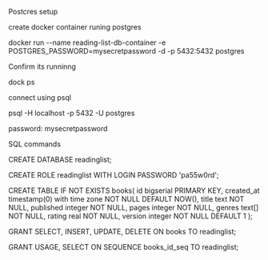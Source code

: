Postcres setup

create docker container runing postgres

docker run --name reading-list-db-container -e POSTGRES_PASSWORD=mysecretpassword -d -p 5432:5432 postgres

Confirm its runninng

dock ps 

connect using psql

psql -H localhost -p 5432 -U postgres

password: mysecretpassword

SQL commands

CREATE DATABASE readinglist;

CREATE ROLE readinglist WITH LOGIN PASSWORD 'pa55w0rd';

CREATE TABLE IF NOT EXISTS books( 
	id bigserial PRIMARY KEY,
	created_at timestamp(0) with time zone NOT NULL DEFAULT NOW(),
	title text NOT NULL, 
	published integer NOT NULL,
	pages integer NOT NULL,
	genres text[] NOT NULL,
	rating real NOT NULL,
	version integer NOT NULL DEFAULT 1
	);
	
GRANT SELECT, INSERT, UPDATE, DELETE ON books TO readinglist;

GRANT USAGE, SELECT ON SEQUENCE books_id_seq TO readinglist;
